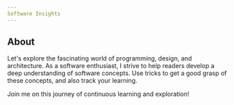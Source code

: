 ```yaml
---
Software Insights
---
```


About
-
Let's explore the fascinating world of programming, design, and architecture. As a software enthusiast, I strive to help readers develop a deep understanding of software concepts. Use tricks to get a good grasp of these concepts, and also track your learning.

Join me on this journey of continuous learning and exploration!
